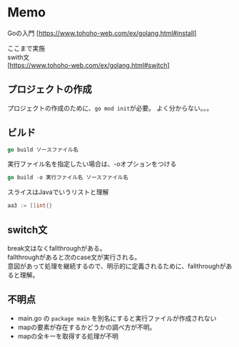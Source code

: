 # Memo

Goの入門
[https://www.tohoho-web.com/ex/golang.html#install]

ここまで実施  
swith文  
[https://www.tohoho-web.com/ex/golang.html#switch]

## プロジェクトの作成

プロジェクトの作成のために、```go mod init```が必要。
よく分からない。。。

## ビルド

```go
go build ソースファイル名
```

実行ファイル名を指定したい場合は、-oオプションをつける

```go
go build -o 実行ファイル名 ソースファイル名
```

スライスはJavaでいうリストと理解
```go
aa3 := []int{}
```

## switch文

break文はなくfallthroughがある。  
fallthroughがあると次のcase文が実行される。  
意図があって処理を継続するので、明示的に定義されるために、fallthroughがあると理解。  

##  不明点

- main.go  の ```package main``` を別名にすると実行ファイルが作成されない
- mapの要素が存在するかどうかの調べ方が不明。
- mapの全キーを取得する処理が不明
